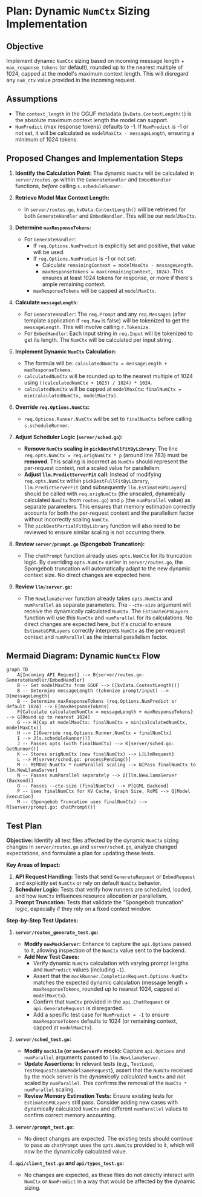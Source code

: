 # Plan: Dynamic `NumCtx` Sizing Implementation

## Objective

Implement dynamic `NumCtx` sizing based on incoming message length + `max_response_tokens` (or default), rounded up to the nearest multiple of 1024, capped at the model's maximum context length. This will disregard any `num_ctx` value provided in the incoming request.

## Assumptions

*   The `context_length` in the GGUF metadata (`kvData.ContextLength()`) is the absolute maximum context length the model can support.
*   `NumPredict` (max response tokens) defaults to -1. If `NumPredict` is -1 or not set, it will be calculated as `modelMaxCtx - messageLength`, ensuring a minimum of 1024 tokens.

## Proposed Changes and Implementation Steps

1.  **Identify the Calculation Point:** The dynamic `NumCtx` will be calculated in `server/routes.go` within the `GenerateHandler` and `EmbedHandler` functions, *before* calling `s.scheduleRunner`.

2.  **Retrieve Model Max Context Length:**
    *   In `server/routes.go`, `kvData.ContextLength()` will be retrieved for both `GenerateHandler` and `EmbedHandler`. This will be our `modelMaxCtx`.

3.  **Determine `maxResponseTokens`:**
    *   For `GenerateHandler`:
        *   If `req.Options.NumPredict` is explicitly set and positive, that value will be used.
        *   If `req.Options.NumPredict` is -1 or not set:
            *   Calculate `remainingContext = modelMaxCtx - messageLength`.
            *   `maxResponseTokens = max(remainingContext, 1024)`. This ensures at least 1024 tokens for response, or more if there's ample remaining context.
        *   `maxResponseTokens` will be capped at `modelMaxCtx`.

4.  **Calculate `messageLength`:**
    *   For `GenerateHandler`: The `req.Prompt` and any `req.Messages` (after template application if `req.Raw` is false) will be tokenized to get the `messageLength`. This will involve calling `r.Tokenize`.
    *   For `EmbedHandler`: Each input string in `req.Input` will be tokenized to get its length. The `NumCtx` will be calculated per input string.

5.  **Implement Dynamic `NumCtx` Calculation:**
    *   The formula will be: `calculatedNumCtx = messageLength + maxResponseTokens`.
    *   `calculatedNumCtx` will be rounded up to the nearest multiple of 1024 using `((calculatedNumCtx + 1023) / 1024) * 1024`.
    *   `calculatedNumCtx` will be capped at `modelMaxCtx`: `finalNumCtx = min(calculatedNumCtx, modelMaxCtx)`.

6.  **Override `req.Options.NumCtx`:**
    *   `req.Options.Runner.NumCtx` will be set to `finalNumCtx` before calling `s.scheduleRunner`.

7.  **Adjust Scheduler Logic (`server/sched.go`):**
    *   **Remove `NumCtx` scaling in `pickBestFullFitByLibrary`**: The line `req.opts.NumCtx = req.origNumCtx * p` (around line 783) must be **removed**. This scaling is incorrect as `NumCtx` should represent the per-request context, not a scaled value for parallelism.
    *   **Adjust `llm.PredictServerFit` call**: Instead of modifying `req.opts.NumCtx` within `pickBestFullFitByLibrary`, `llm.PredictServerFit` (and subsequently `llm.EstimateGPULayers`) should be called with `req.origNumCtx` (the unscaled, dynamically calculated `NumCtx` from `routes.go`) and `p` (the `numParallel` value) as separate parameters. This ensures that memory estimation correctly accounts for both the per-request context and the parallelism factor without incorrectly scaling `NumCtx`.
    *   The `pickBestPartialFitByLibrary` function will also need to be reviewed to ensure similar scaling is not occurring there.

8.  **Review `server/prompt.go` (Spongebob Truncation):**
    *   The `chatPrompt` function already uses `opts.NumCtx` for its truncation logic. By overriding `opts.NumCtx` earlier in `server/routes.go`, the Spongebob truncation will automatically adapt to the new dynamic context size. No direct changes are expected here.

9.  **Review `llm/server.go`:**
    *   The `NewLlamaServer` function already takes `opts.NumCtx` and `numParallel` as separate parameters. The `--ctx-size` argument will receive the dynamically calculated `NumCtx`. The `EstimateGPULayers` function will use this `NumCtx` and `numParallel` for its calculations. No direct changes are expected here, but it's crucial to ensure `EstimateGPULayers` correctly interprets `NumCtx` as the per-request context and `numParallel` as the internal parallelism factor.

## Mermaid Diagram: Dynamic `NumCtx` Flow

```mermaid
graph TD
    A[Incoming API Request] --> B{server/routes.go: GenerateHandler/EmbedHandler}
    B -- Get modelMaxCtx from GGUF --> C[kvData.ContextLength()]
    B -- Determine messageLength (tokenize prompt/input) --> D[messageLength]
    B -- Determine maxResponseTokens (req.Options.NumPredict or default 1024) --> E[maxResponseTokens]
    F{Calculate calculatedNumCtx = messageLength + maxResponseTokens} --> G[Round up to nearest 1024]
    G --> H[Cap at modelMaxCtx: finalNumCtx = min(calculatedNumCtx, modelMaxCtx)]
    H --> I[Override req.Options.Runner.NumCtx = finalNumCtx]
    I --> J[s.scheduleRunner()]
    J -- Passes opts (with finalNumCtx) --> K[server/sched.go: GetRunner()]
    K -- Stores origNumCtx (now finalNumCtx) --> L[LlmRequest]
    L --> M[server/sched.go: processPending()]
    M -- REMOVE NumCtx * numParallel scaling --> N[Pass finalNumCtx to llm.NewLlamaServer]
    N -- Passes numParallel separately --> O[llm.NewLlamaServer (Backend)]
    O -- Passes --ctx-size (finalNumCtx) --> P[GGML Backend]
    P -- Uses finalNumCtx for KV Cache, Graph Size, RoPE --> Q[Model Execution]
    M -- (Spongebob Truncation uses finalNumCtx) --> R[server/prompt.go: chatPrompt()]
```

## Test Plan

**Objective:** Identify all test files affected by the dynamic `NumCtx` sizing changes in `server/routes.go` and `server/sched.go`, analyze changed expectations, and formulate a plan for updating these tests.

**Key Areas of Impact:**

1.  **API Request Handling:** Tests that send `GenerateRequest` or `EmbedRequest` and explicitly set `NumCtx` or rely on default `NumCtx` behavior.
2.  **Scheduler Logic:** Tests that verify how runners are scheduled, loaded, and how `NumCtx` influences resource allocation or parallelism.
3.  **Prompt Truncation:** Tests that validate the "Spongebob truncation" logic, especially if they rely on a fixed context window.

**Step-by-Step Test Updates:**

1.  **`server/routes_generate_test.go`:**
    *   **Modify `newMockServer`:** Enhance to capture the `api.Options` passed to it, allowing inspection of the `NumCtx` value sent to the backend.
    *   **Add New Test Cases:**
        *   Verify dynamic `NumCtx` calculation with varying prompt lengths and `NumPredict` values (including `-1`).
        *   Assert that the `mockRunner.CompletionRequest.Options.NumCtx` matches the expected dynamic calculation (message length + `maxResponseTokens`, rounded up to nearest 1024, capped at `modelMaxCtx`).
        *   Confirm that `NumCtx` provided in the `api.ChatRequest` or `api.GenerateRequest` is disregarded.
        *   Add a specific test case for `NumPredict = -1` to ensure `maxResponseTokens` defaults to 1024 (or remaining context, capped at `modelMaxCtx`).

2.  **`server/sched_test.go`:**
    *   **Modify `mockLlm` (or `newServerFn` mock):** Capture `api.Options` and `numParallel` arguments passed to `llm.NewLlamaServer`.
    *   **Update Assertions:** In relevant tests (e.g., `TestLoad`, `TestRequestsSameModelSameRequest`), assert that the `NumCtx` received by the mock server is the *dynamically calculated* `NumCtx` and *not* scaled by `numParallel`. This confirms the removal of the `NumCtx * numParallel` scaling.
    *   **Review Memory Estimation Tests:** Ensure existing tests for `EstimateGPULayers` still pass. Consider adding new cases with dynamically calculated `NumCtx` and different `numParallel` values to confirm correct memory accounting.

3.  **`server/prompt_test.go`:**
    *   No direct changes are expected. The existing tests should continue to pass as `chatPrompt` uses the `opts.NumCtx` provided to it, which will now be the dynamically calculated value.

4.  **`api/client_test.go` and `api/types_test.go`:**
    *   No changes are expected, as these files do not directly interact with `NumCtx` or `NumPredict` in a way that would be affected by the dynamic sizing.